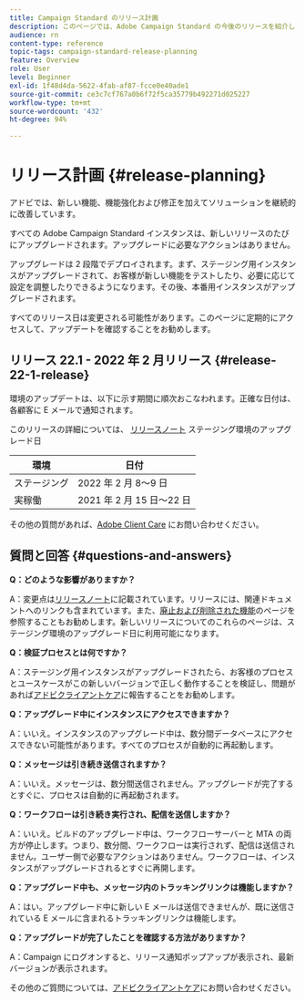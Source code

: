 ```yaml
---
title: Campaign Standard のリリース計画
description: このページでは、Adobe Campaign Standard の今後のリリースを紹介します。
audience: rn
content-type: reference
topic-tags: campaign-standard-release-planning
feature: Overview
role: User
level: Beginner
exl-id: 1f48d4da-5622-4fab-af87-fcce0e40ade1
source-git-commit: ce3c7cf767a0b6f72f5ca35779b492271d025227
workflow-type: tm+mt
source-wordcount: '432'
ht-degree: 94%

---
```


# リリース計画 {#release-planning}

アドビでは、新しい機能、機能強化および修正を加えてソリューションを継続的に改善しています。

すべての Adobe Campaign Standard インスタンスは、新しいリリースのたびにアップグレードされます。アップグレードに必要なアクションはありません。

アップグレードは 2 段階でデプロイされます。まず、ステージング用インスタンスがアップグレードされて、お客様が新しい機能をテストしたり、必要に応じて設定を調整したりできるようになります。その後、本番用インスタンスがアップグレードされます。

すべてのリリース日は変更される可能性があります。このページに定期的にアクセスして、アップデートを確認することをお勧めします。

## リリース 22.1 - 2022 年 2 月リリース {#release-22-1-release}

環境のアップデートは、以下に示す期間に順次おこなわれます。正確な日付は、各顧客に E メールで通知されます。

このリリースの詳細については、 [リリースノート](../../rn/using/release-notes.md) ステージング環境のアップグレード日

<table>
 <thead>
  <tr>
   <th> 環境<br /> </th>
   <th> 日付<br /> </th>
  </tr>
 </thead>
 <tbody>
  <tr>
   <td>ステージング<br /> </td>
   <td>2022 年 2 月 8～9 日<br /> </td>
  </tr>
  <tr>
   <td>実稼働<br /> </td>
   <td>2021 年 2 月 15 日～22 日<br /> </td>
  </tr>
 </tbody>
</table>

その他の質問があれば、[Adobe Client Care](https://helpx.adobe.com/jp/enterprise/using/support-for-experience-cloud.html) にお問い合わせください。

## 質問と回答 {#questions-and-answers}

**Q：どのような影響がありますか？**

A：変更点は[リリースノート](../../rn/using/release-notes.md)に記載されています。リリースには、関連ドキュメントへのリンクも含まれています。また、[廃止および削除された機能](../../rn/using/deprecated-features.md)のページを参照することもお勧めします。新しいリリースについてのこれらのページは、ステージング環境のアップグレード日に利用可能になります。

**Q：検証プロセスとは何ですか？**

A：ステージング用インスタンスがアップグレードされたら、お客様のプロセスとユースケースがこの新しいバージョンで正しく動作することを検証し、問題があれば[アドビクライアントケア](https://helpx.adobe.com/enterprise/using/support-for-experience-cloud.html)に報告することをお勧めします。

**Q：アップグレード中にインスタンスにアクセスできますか？**

A：いいえ。インスタンスのアップグレード中は、数分間データベースにアクセスできない可能性があります。すべてのプロセスが自動的に再起動します。

**Q：メッセージは引き続き送信されますか？**

A：いいえ。メッセージは、数分間送信されません。アップグレードが完了するとすぐに、プロセスは自動的に再起動されます。

**Q：ワークフローは引き続き実行され、配信を送信しますか？**

A：いいえ。ビルドのアップグレード中は、ワークフローサーバーと MTA の両方が停止します。つまり、数分間、ワークフローは実行されず、配信は送信されません。ユーザー側で必要なアクションはありません。ワークフローは、インスタンスがアップグレードされるとすぐに再開します。

**Q：アップグレード中も、メッセージ内のトラッキングリンクは機能しますか？**

A：はい。アップグレード中に新しい E メールは送信できませんが、既に送信されている E メールに含まれるトラッキングリンクは機能します。

**Q：アップグレードが完了したことを確認する方法がありますか？**

A：Campaign にログオンすると、リリース通知ポップアップが表示され、最新バージョンが表示されます。

その他のご質問については、[アドビクライアントケア](https://helpx.adobe.com/enterprise/using/support-for-experience-cloud.html)にお問い合わせください。
